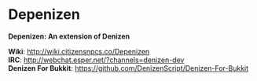 Depenizen
=========

**Depenizen: An extension of Denizen**

**Wiki**: http://wiki.citizensnpcs.co/Depenizen  
**IRC**: http://webchat.esper.net/?channels=denizen-dev  
**Denizen For Bukkit**: https://github.com/DenizenScript/Denizen-For-Bukkit  
